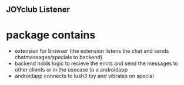 ## JOYclub Listener

# package contains

- extension for browser (the extension listens the chat and sends chatmessages/specials to backend)
- backend holds logic to recieve the emits and send the messages to other clients or in the usecase to a androidapp
- androidapp connects to lush3 toy and vibrates on special
